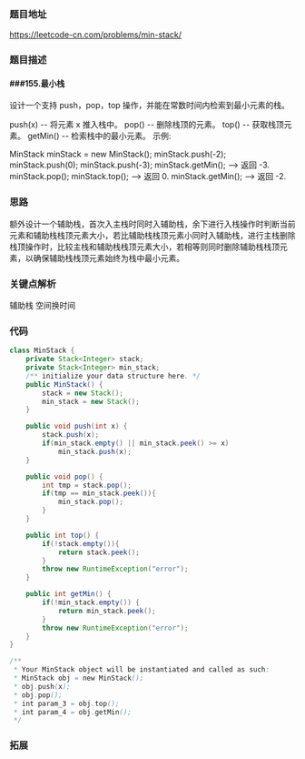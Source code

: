 ### 题目地址

https://leetcode-cn.com/problems/min-stack/

### 题目描述

#### ###155.最小栈

设计一个支持 push，pop，top 操作，并能在常数时间内检索到最小元素的栈。

push(x) -- 将元素 x 推入栈中。
pop() -- 删除栈顶的元素。
top() -- 获取栈顶元素。
getMin() -- 检索栈中的最小元素。
示例:

MinStack minStack = new MinStack();
minStack.push(-2);
minStack.push(0);
minStack.push(-3);
minStack.getMin();   --> 返回 -3.
minStack.pop();
minStack.top();      --> 返回 0.
minStack.getMin();   --> 返回 -2.

### 思路

额外设计一个辅助栈，首次入主栈时同时入辅助栈，余下进行入栈操作时判断当前元素和辅助栈栈顶元素大小，若比辅助栈栈顶元素小同时入辅助栈，进行主栈删除栈顶操作时，比较主栈和辅助栈栈顶元素大小，若相等则同时删除辅助栈栈顶元素，以确保辅助栈栈顶元素始终为栈中最小元素。

### 关键点解析

辅助栈 空间换时间

### 代码

```java
class MinStack {
    private Stack<Integer> stack;
    private Stack<Integer> min_stack;
    /** initialize your data structure here. */
    public MinStack() {
        stack = new Stack();
        min_stack = new Stack();
    }

    public void push(int x) {
        stack.push(x);
        if(min_stack.empty() || min_stack.peek() >= x)
            min_stack.push(x);
    }

    public void pop() {
        int tmp = stack.pop();
        if(tmp == min_stack.peek()){
            min_stack.pop();
        }
    }

    public int top() {
        if(!stack.empty()){
            return stack.peek();
        }
        throw new RuntimeException("error");
    }

    public int getMin() {
        if(!min_stack.empty()) {
            return min_stack.peek();
        }
        throw new RuntimeException("error");
    }
}

/**
 * Your MinStack object will be instantiated and called as such:
 * MinStack obj = new MinStack();
 * obj.push(x);
 * obj.pop();
 * int param_3 = obj.top();
 * int param_4 = obj.getMin();
 */
```

### 拓展

